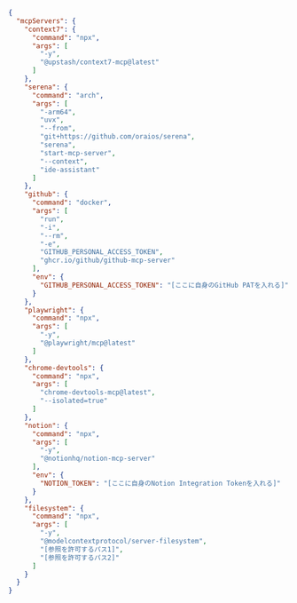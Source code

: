 <!-- ~/.codeium/windsurf/mcp-hub-mcp.json -->
<!--
  注意:
  - filesystemは脆弱性修正版(≥0.6.4)を必須、serenaは企業非推奨／個人は強ハードニング下のみ。
  - このファイルは mcp-hub が管理する実際のMCPサーバー定義です
  - Windsurf の 100 ツール制限を回避するため mcp-hub-mcp を使用しています
  - [参照を許可するパス] などは実際の値に置き換えてください
  - Apple Silicon (ARM64) 環境で serena を動作させるため arch -arm64 を使用
  - 環境変数は各自で設定してください（GitHub PAT, Notion Token など）
-->

```json
{
  "mcpServers": {
    "context7": {
      "command": "npx",
      "args": [
        "-y",
        "@upstash/context7-mcp@latest"
      ]
    },
    "serena": {
      "command": "arch",
      "args": [
        "-arm64",
        "uvx",
        "--from",
        "git+https://github.com/oraios/serena",
        "serena",
        "start-mcp-server",
        "--context",
        "ide-assistant"
      ]
    },
    "github": {
      "command": "docker",
      "args": [
        "run",
        "-i",
        "--rm",
        "-e",
        "GITHUB_PERSONAL_ACCESS_TOKEN",
        "ghcr.io/github/github-mcp-server"
      ],
      "env": {
        "GITHUB_PERSONAL_ACCESS_TOKEN": "[ここに自身のGitHub PATを入れる]"
      }
    },
    "playwright": {
      "command": "npx",
      "args": [
        "-y",
        "@playwright/mcp@latest"
      ]
    },
    "chrome-devtools": {
      "command": "npx",
      "args": [
        "chrome-devtools-mcp@latest",
        "--isolated=true"
      ]
    },
    "notion": {
      "command": "npx",
      "args": [
        "-y",
        "@notionhq/notion-mcp-server"
      ],
      "env": {
        "NOTION_TOKEN": "[ここに自身のNotion Integration Tokenを入れる]"
      }
    },
    "filesystem": {
      "command": "npx",
      "args": [
        "-y",
        "@modelcontextprotocol/server-filesystem",
        "[参照を許可するパス1]",
        "[参照を許可するパス2]"
      ]
    }
  }
}
```
